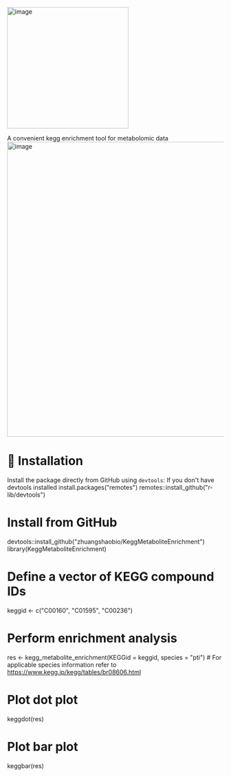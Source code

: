 <img width="282" alt="image" src="https://github.com/user-attachments/assets/6112735b-513a-4fb6-85e3-150adadf923d" />

A convenient kegg enrichment tool for metabolomic data
<img width="685" alt="image" src="https://github.com/user-attachments/assets/1e4b766e-eaf2-4fda-8f78-e55863ae33ef" />

# 🔧 Installation
Install the package directly from GitHub using `devtools`:
If you don't have devtools installed
install.packages("remotes")
remotes::install_github("r-lib/devtools")

# Install from GitHub
devtools::install_github("zhuangshaobio/KeggMetaboliteEnrichment")
library(KeggMetaboliteEnrichment)

# Define a vector of KEGG compound IDs
keggid <- c("C00160", "C01595", "C00236")

# Perform enrichment analysis
res <- kegg_metabolite_enrichment(KEGGid = keggid, species = "pti")  # For applicable species information refer to https://www.kegg.jp/kegg/tables/br08606.html

# Plot dot plot
keggdot(res)

# Plot bar plot
keggbar(res)
